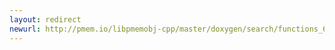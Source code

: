 ```yaml
---
layout: redirect
newurl: http://pmem.io/libpmemobj-cpp/master/doxygen/search/functions_6f.html
---
```

